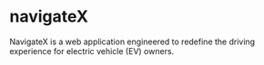 # navigateX
NavigateX is a web application engineered to redefine the driving experience for electric vehicle (EV) owners.
